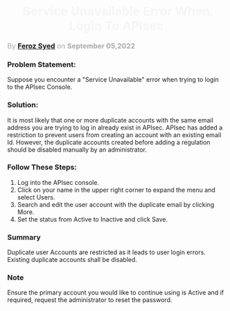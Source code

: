 <h1 align="center" style="color: #F5F5F5;"> <b> Service Unavailable Error When Login To APIsec</b> </h1>

<p style="text-align: left;color: 	#A9A9A9;font-size:16px;"> By <b><a href="https://github.com/fersy02">Feroz Syed</a></b> on <b>September 05,2022</b> </p>

### **Problem Statement:**

Suppose you encounter a "Service Unavailable" error when trying to login to the APIsec Console.


### **Solution:**

It is most likely that one or more duplicate accounts with the same email address you are trying to log in already exist in APIsec. APIsec has added a restriction to prevent users from creating an account with an existing email Id. However, the duplicate accounts created before adding a regulation should be disabled manually by an administrator.


### **Follow These Steps:**

1.	Log into the APIsec console.
2.	Click on your name in the upper right corner to expand the menu and select Users.
3.	Search and edit the user account with the duplicate email by clicking More.
4.	Set the status from Active to Inactive and click Save.


### **Summary**
Duplicate user Accounts are restricted as it leads to user login errors. Existing duplicate accounts shall be disabled.


### **Note**
Ensure the primary account you would like to continue using is Active and if required, request the administrator to reset the password.
